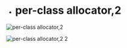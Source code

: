 - # per-class allocator,2

![per-class allocator,2](https://github.com/havenow/my-C-plus-plus/blob/master/C%2B%2B%E5%86%85%E5%AD%98%E7%AE%A1%E7%90%86/images/per-class%20allocator%2C%202.png)  

![per-class allocator,2 2](https://github.com/havenow/my-C-plus-plus/blob/master/C%2B%2B%E5%86%85%E5%AD%98%E7%AE%A1%E7%90%86/images/per-class%20allocator%2C%202%202.png)  

